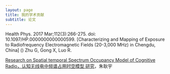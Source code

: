 ```yaml
---
layout: page
title: 我的学术贡献
subtitle: 论文
---
```


Health Phys. 2017 Mar;112(3):266-275. doi: 10.1097/HP.0000000000000599.
[Characterizing and Mapping of Exposure to Radiofrequency Electromagnetic Fields (20-3,000 MHz) in Chengdu, China]
()
Zhu G, Gong X, Luo R.

[Research on Spatial temporal Spectrum Occupancy
Model of Cognitive Radio，认知无线电中频谱占用时空模型
研究]()，朱耿宇